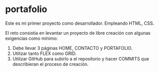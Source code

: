 # portafolio

Este es mi primer proyecto como desarrollador. Empleando HTML, CSS. 

El reto consistía en levantar un proyecto de libre creación con algunas exigencias como mínimo: 

1. Debe llevar 3 páginas HOME, CONTACTO y PORTAFOLIO. 
2. Utilizar tanto FLEX como GRID. 
3. Utilizar GitHub para subirlo a el repositorio y hacer COMMITS que describieran el proceso de creación. 



